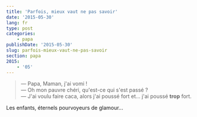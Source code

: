 ```yaml
---
title: 'Parfois, mieux vaut ne pas savoir'
date: '2015-05-30'
lang: fr
type: post
categories:
    - papa
publishDate: '2015-05-30'
slug: parfois-mieux-vaut-ne-pas-savoir
section: papa
2015:
    - '05'
---
```


> — Papa, Maman, j'ai vomi !  
> — Oh mon pauvre chéri, qu'est-ce qui s'est passé ?  
> — J'ai voulu faire caca, alors j'ai poussé fort et... j'ai poussé **trop** fort.

Les enfants, éternels pourvoyeurs de glamour...
